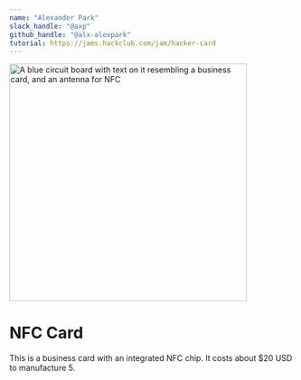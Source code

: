 ```yaml
---
name: "Alexander Park"
slack_handle: "@axp"
github_handle: "@alx-alexpark"
tutorial: https://jams.hackclub.com/jam/hacker-card
---
```


<img src="https://cloud-2ao2z2ni8-hack-club-bot.vercel.app/0image.png" alt="A blue circuit board with text on it resembling a business card, and an antenna for NFC" width="420"/>

# NFC Card

This is a business card with an integrated NFC chip. It costs about $20 USD to manufacture 5.
 
